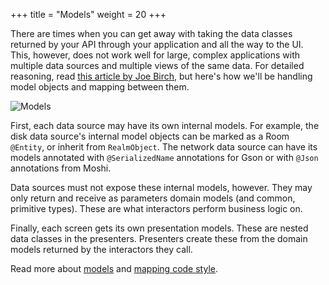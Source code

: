 +++
title = "Models"
weight = 20
+++

There are times when you can get away with taking the data classes returned by your API through your application and all the way to the UI. This, however, does not work well for large, complex applications with multiple data sources and multiple views of the same data. For detailed reasoning, read [this article by Joe Birch](https://overflow.buffer.com/2017/12/21/even-map-though-data-model-mapping-android-apps/), but here's how we'll be handling model objects and mapping between them.

![Models](/images/arch_models.png)

First, each data source may have its own internal models. For example, the disk data source's internal model objects can be marked as a Room `@Entity`, or inherit from `RealmObject`. The network data source can have its models annotated with `@SerializedName` annotations for Gson or with `@Json` annotations from Moshi.

Data sources must not expose these internal models, however. They may only return and receive as parameters domain models (and common, primitive types). These are what interactors perform business logic on.

Finally, each screen gets its own presentation models. These are nested data classes in the presenters. Presenters create these from the domain models returned by the interactors they call.

Read more about [models](/content/concepts/models.md) and [mapping code style](/content/datasources#mapping-code-style).
